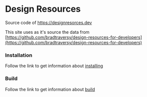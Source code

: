 # Design Resources

Source code of https://designresorces.dev

This site uses as it's source the data from [https://github.com/bradtraversy/design-resources-for-developers](https://github.com/bradtraversy/design-resources-for-developers)
### Installation

Follow the link to get information about [installing](https://jigsaw.tighten.co/docs/installation/)


### Build

Follow the link to get information about [build](https://jigsaw.tighten.co/docs/building-and-previewing/#vue-app)



 
